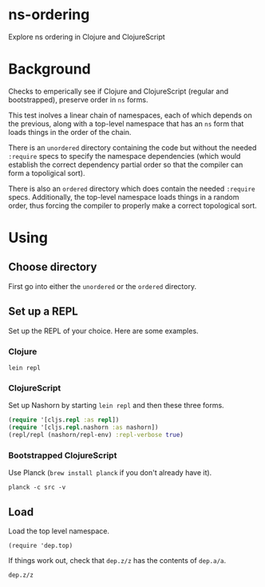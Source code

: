 # ns-ordering
Explore ns ordering in Clojure and ClojureScript

# Background

Checks to emperically see if Clojure and ClojureScript (regular and bootstrapped), preserve order in `ns` forms.

This test inolves a linear chain of namespaces, each of which depends on the previous, along with a top-level namespace that
has an `ns` form that loads things in the order of the chain.

There is an `unordered` directory containing the code but without the needed `:require` specs to specify the namespace dependencies (which would establish the correct dependency partial order so that the compiler can form a topoligical sort). 

There is also an `ordered` directory which does contain the needed `:require` specs. Additionally, the top-level namespace loads things in a random order, thus forcing the compiler to properly make a correct topological sort.

# Using

## Choose directory

First go into either the `unordered` or the `ordered` directory.

## Set up a REPL

Set up the REPL of your choice. Here are some examples.

### Clojure

`lein repl`

### ClojureScript

Set up Nashorn by starting `lein repl` and then these three forms.

```clojure
(require '[cljs.repl :as repl])
(require '[cljs.repl.nashorn :as nashorn])
(repl/repl (nashorn/repl-env) :repl-verbose true)
```

### Bootstrapped ClojureScript

Use Planck (`brew install planck` if you don't already have it).

```
planck -c src -v
```

## Load

Load the top level namespace.

```
(require 'dep.top)
```

If things work out, check that `dep.z/z` has the contents of `dep.a/a`.

```
dep.z/z
```
